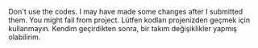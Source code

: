 Don't use the codes. I may have made some changes after I submitted them. You might fail from project.
Lütfen kodları projenizden geçmek için kullanmayın. Kendim geçirdikten sonra, bir takım değişiklikler yapmış olabilirim.